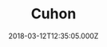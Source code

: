 ---
date: 2018-03-12T12:35:05.000Z
title: Cuhon
latitude: 46.75839658461877
longitude: 0.09551708137978672
category: checkin
---